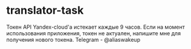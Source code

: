 # translator-task
Токен API Yandex-cloud'a истекает каждые 9 часов. Если на момент использования приложения, токен не актуален, напишите мне для получения нового токена. Telegram - @aliaswakeup
